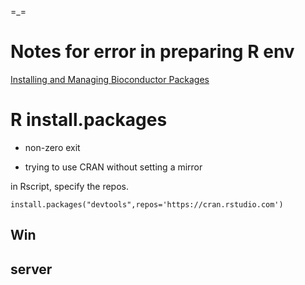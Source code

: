 =_=   
# Notes for error in preparing R env



[Installing and Managing Bioconductor Packages](https://cran.r-project.org/web/packages/BiocManager/vignettes/BiocManager.html)

# R install.packages
- non-zero exit

- trying to use CRAN without setting a mirror

in Rscript, specify the repos.
```
install.packages("devtools",repos='https://cran.rstudio.com')
```

## Win

## server
